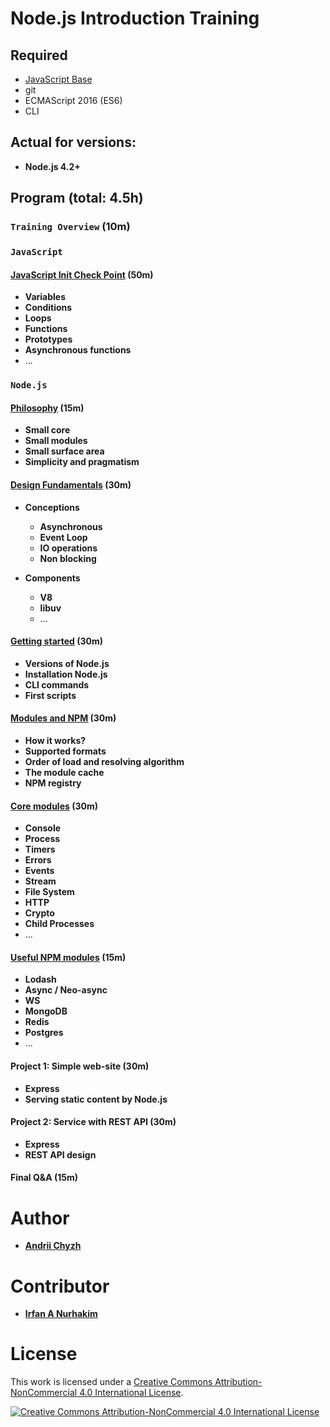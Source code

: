 # Node.js Introduction Training


## Required

 - [JavaScript Base](requirements/javascript-base.md)
 - git
 - ECMAScript 2016 (ES6)
 - CLI


## Actual for versions:

 - **Node.js 4.2+**


## Program (total: 4.5h)


### `Training Overview` (10m)


### `JavaScript`


#### [JavaScript Init Check Point](https://www.dropbox.com/s/5yhr1a1w4e3zwmc/Node.js%20Intro%20Training%20-%2001%20-%20JavaScript%20Init%20Check%20Point.pptx?dl=0) (50m)

 - **Variables**
 - **Conditions**
 - **Loops**
 - **Functions**
 - **Prototypes**
 - **Asynchronous functions** 
 - ...


### `Node.js`


#### [Philosophy](lessons/04-nodejs-philosophy/materials.md) (15m)

 - **Small core**
 - **Small modules**
 - **Small surface area**
 - **Simplicity and pragmatism**


#### [Design Fundamentals](lessons/05-nodejs-design-fundamentals/materials.md) (30m)

 - **Conceptions**
   - **Asynchronous**
   - **Event Loop**
   - **IO operations**
   - **Non blocking**

 - **Components**
   - **V8**
   - **libuv**
   - ...


#### [Getting started](lessons/06-nodejs-getting-started/materials.md) (30m)

 - **Versions of Node.js**
 - **Installation Node.js**
 - **CLI commands**
 - **First scripts**


#### [Modules and NPM](lessons/08-nodejs-modules-and-npm/materials.md) (30m)

 - **How it works?**
 - **Supported formats**
 - **Order of load and resolving algorithm**
 - **The module cache**
 - **NPM registry**


#### [Core modules](lessons/09-nodejs-core-modules/materials.md) (30m)

 - **Console**
 - **Process**
 - **Timers**
 - **Errors**
 - **Events**
 - **Stream**
 - **File System**
 - **HTTP**
 - **Crypto**
 - **Child Processes**
 - ...


#### [Useful NPM modules](lessons/10-nodejs-useful-npm-modules) (15m) 

 - **Lodash**
 - **Async / Neo-async**
 - **WS**
 - **MongoDB**
 - **Redis**
 - **Postgres**
 - ...


#### Project 1: Simple web-site (30m)

 - **Express**
 - **Serving static content by Node.js**


#### Project 2: Service with REST API (30m)

 - **Express**
 - **REST API design**


#### Final Q&A (15m)


# Author

 - [**Andrii Chyzh**](https://github.com/andriichyzh)


# Contributor

 - [**Irfan A Nurhakim**](https://github.com/irfannurhakim)


# License

This work is licensed under a [Creative Commons Attribution-NonCommercial 4.0 International License](http://creativecommons.org/licenses/by-nc/4.0/legalcode).

[![Creative Commons Attribution-NonCommercial 4.0 International License](https://i.creativecommons.org/l/by-nc/4.0/88x31.png)](http://creativecommons.org/licenses/by-nc/4.0/legalcode)
